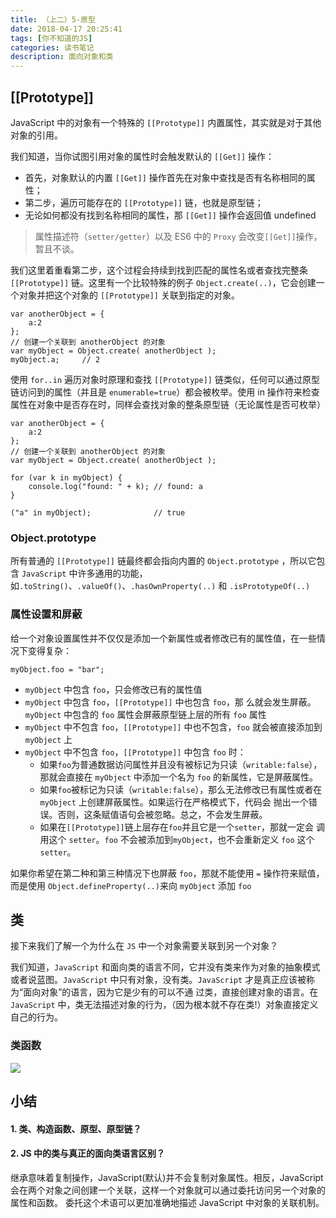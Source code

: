 ```yaml
---
title: （上二）5-原型
date: 2018-04-17 20:25:41
tags: [你不知道的JS]
categories: 读书笔记
description: 面向对象和类
---
```

<!-- more -->

## [[Prototype]]

JavaScript 中的对象有一个特殊的 `[[Prototype]]` 内置属性，其实就是对于其他对象的引用。

我们知道，当你试图引用对象的属性时会触发默认的 `[[Get]]` 操作：
- 首先，对象默认的内置 `[[Get]]` 操作首先在对象中查找是否有名称相同的属性；
- 第二步，遍历可能存在的 `[[Prototype]]` 链，也就是原型链；
- 无论如何都没有找到名称相同的属性，那 `[[Get]]` 操作会返回值 undefined

>属性描述符（`setter/getter`）以及 ES6 中的 `Proxy` 会改变`[[Get]]`操作，暂且不谈。

我们这里着重看第二步，这个过程会持续到找到匹配的属性名或者查找完整条 `[[Prototype]]` 链。这里有一个比较特殊的例子 `Object.create(..)`，它会创建一个对象并把这个对象的 `[[Prototype]]` 关联到指定的对象。

```
var anotherObject = {
    a:2
};
// 创建一个关联到 anotherObject 的对象
var myObject = Object.create( anotherObject );
myObject.a;     // 2
```

使用 `for..in` 遍历对象时原理和查找 `[[Prototype]]` 链类似，任何可以通过原型链访问到的属性（并且是 `enumerable=true`）都会被枚举。使用 in 操作符来检查属性在对象中是否存在时，同样会查找对象的整条原型链（无论属性是否可枚举）

```
var anotherObject = {
    a:2
};
// 创建一个关联到 anotherObject 的对象
var myObject = Object.create( anotherObject );

for (var k in myObject) {
    console.log("found: " + k); // found: a
}

("a" in myObject);              // true
```

### Object.prototype

所有普通的 `[[Prototype]]` 链最终都会指向内置的 `Object.prototype` ，所以它包含 `JavaScript` 中许多通用的功能，如`.toString()`、`.valueOf()`、`.hasOwnProperty(..)` 和 `.isPrototypeOf(..)`


### 属性设置和屏蔽

给一个对象设置属性并不仅仅是添加一个新属性或者修改已有的属性值，在一些情况下变得复杂：

```
myObject.foo = "bar";
```
- `myObject` 中包含 `foo`，只会修改已有的属性值
- `myObject` 中包含 `foo`，`[[Prototype]]` 中也包含 `foo`，那 么就会发生屏蔽。`myObject` 中包含的 `foo` 属性会屏蔽原型链上层的所有 `foo` 属性
- `myObject` 中不包含 `foo`，`[[Prototype]]` 中也不包含，`foo` 就会被直接添加到 `myObject` 上
- `myObject` 中不包含 `foo`，`[[Prototype]]` 中包含 `foo` 时：
    + 如果`foo`为普通数据访问属性并且没有被标记为只读（`writable:false`），那就会直接在 `myObject` 中添加一个名为 `foo` 的新属性，它是屏蔽属性。
    + 如果`foo`被标记为只读（`writable:false`），那么无法修改已有属性或者在 `myObject` 上创建屏蔽属性。如果运行在严格模式下，代码会 抛出一个错误。否则，这条赋值语句会被忽略。总之，不会发生屏蔽。
    + 如果在`[[Prototype]]`链上层存在`foo`并且它是一个`setter`，那就一定会 调用这个 `setter`。`foo` 不会被添加到`myObject`，也不会重新定义 `foo` 这个 `setter`。 

如果你希望在第二种和第三种情况下也屏蔽 `foo`，那就不能使用 `=` 操作符来赋值，而是使用 `Object.defineProperty(..)`来向 `myObject` 添加 `foo`

## 类

接下来我们了解一个为什么在 `JS` 中一个对象需要关联到另一个对象？

我们知道，`JavaScript` 和面向类的语言不同，它并没有类来作为对象的抽象模式
或者说蓝图。`JavaScript` 中只有对象，没有类。`JavaScript` 才是真正应该被称为“面向对象”的语言，因为它是少有的可以不通
过类，直接创建对象的语言。在 `JavaScript` 中，类无法描述对象的行为，（因为根本就不存在类!）对象直接定义自己的行为。

### 类函数

![](http://picture-market.oss-cn-beijing.aliyuncs.com/18-4-13/10798894.jpg)




## 小结

#### 1. 类、构造函数、原型、原型链？


#### 2. JS 中的类与真正的面向类语言区别？

继承意味着复制操作，JavaScript(默认)并不会复制对象属性。相反，JavaScript 会在两个对象之间创建一个关联，这样一个对象就可以通过委托访问另一个对象的属性和函数。 委托这个术语可以更加准确地描述 JavaScript 中对象的关联机制。
